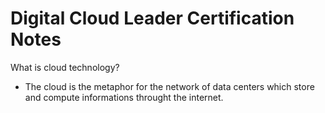 # Digital Cloud Leader Certification Notes
What is cloud technology?
- The cloud is the metaphor for the network of data centers which store and compute informations throught the internet.

